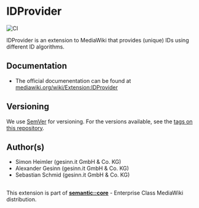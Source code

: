 # IDProvider
![CI](https://github.com/gesinn-it/IDProvider/actions/workflows/main.yml/badge.svg)

IDProvider is an extension to MediaWiki that provides (unique) IDs using different ID algorithms.

## Documentation
* The official documenentation can be found at [mediawiki.org/wiki/Extension:IDProvider](https://www.mediawiki.org/wiki/Extension:IDProvider)

## Versioning
We use [SemVer](http://semver.org/) for versioning. For the versions available, see the [tags on this repository](https://github.com/gesinn-it/IDProvider/tags). 

## Author(s)
* Simon Heimler (gesinn.it GmbH & Co. KG)
* Alexander Gesinn (gesinn.it GmbH & Co. KG)
* Sebastian Schmid (gesinn.it GmbH & Co. KG)

##
This extension is part of [**semantic::core**](https://semantic.wiki/core) - Enterprise Class MediaWiki distribution.
